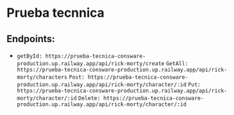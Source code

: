 # Prueba tecnnica

## Endpoints: 
- `getById: https://prueba-tecnica-consware-production.up.railway.app/api/rick-morty/create`
```GetAll: https://prueba-tecnica-consware-production.up.railway.app/api/rick-morty/characters```
```Post: https://prueba-tecnica-consware-production.up.railway.app/api/rick-morty/character/:id```
```Put: https://prueba-tecnica-consware-production.up.railway.app/api/rick-morty/character/:id```
```Delete: https://prueba-tecnica-consware-production.up.railway.app/api/rick-morty/character/:id```

